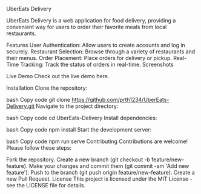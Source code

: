 UberEats Delivery

UberEats Delivery is a web application for food delivery, providing a convenient way for users to order their favorite meals from local restaurants.

Features
User Authentication: Allow users to create accounts and log in securely.
Restaurant Selection: Browse through a variety of restaurants and their menus.
Order Placement: Place orders for delivery or pickup.
Real-Time Tracking: Track the status of orders in real-time.
Screenshots


Live Demo
Check out the live demo here.

Installation
Clone the repository:

bash
Copy code
git clone https://github.com/prth1234/UberEats-Delivery.git
Navigate to the project directory:

bash
Copy code
cd UberEats-Delivery
Install dependencies:

bash
Copy code
npm install
Start the development server:

bash
Copy code
npm run serve
Contributing
Contributions are welcome! Please follow these steps:

Fork the repository.
Create a new branch (git checkout -b feature/new-feature).
Make your changes and commit them (git commit -am 'Add new feature').
Push to the branch (git push origin feature/new-feature).
Create a new Pull Request.
License
This project is licensed under the MIT License - see the LICENSE file for details.

